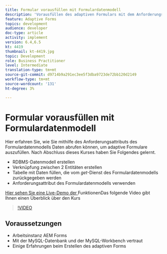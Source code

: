 ```yaml
---
title: Formular vorausfüllen mit Formulardatenmodell
description: 'Vorausfüllen des adaptiven Formulars mit dem Anforderungsattribut des Formulardatenmodells '
feature: Adaptive Forms
topics: development
audience: developer
doc-type: article
activity: implement
version: 6.4,6.5
kt: 4419
thumbnail: kt-4419.jpg
topic: Development
role: Business Practitioner
level: Intermediate
translation-type: tm+mt
source-git-commit: d9714b9a291ec3ee5f3dba9723de72bb120d2149
workflow-type: tm+mt
source-wordcount: '131'
ht-degree: 3%

---
```



# Formular vorausfüllen mit Formulardatenmodell

Hier erfahren Sie, wie Sie mithilfe des Anforderungsattributs des Formulardatenmodells Daten abrufen können, um adaptive Formulare auszufüllen.
Nach Abschluss dieses Kurses haben Sie Folgendes gelernt.

* RDBMS-Datenmodell erstellen
* Verknüpfung zwischen 2 Entitäten erstellen
* Tabelle mit Daten füllen, die vom _get_-Dienst des Formulardatenmodells zurückgegeben werden
* Anforderungsattribut des Formulardatenmodells verwenden


[Hier sehen Sie eine Live-Demo der ](https://forms.enablementadobe.com/content/dam/formsanddocuments/fdmwithrequestparameterinurl/jcr:content?wcmmode=disabled&amp;empID=207)
FunktionenDas folgende Video gibt Ihnen einen Überblick über den Kurs
>[!VIDEO](https://video.tv.adobe.com/v/36387/quality=9)

## Voraussetzungen

* Arbeitsinstanz AEM Forms
* Mit der MySQL-Datenbank und der MySQL-Workbench vertraut
* Einige Erfahrungen beim Erstellen des adaptiven Forms

